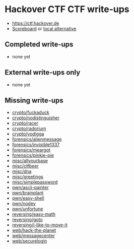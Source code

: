 # Hackover CTF CTF write-ups

* <https://ctf.hackover.de>
* [Scoreboard](https://ctf.hackover.de/ranking) or [local alternative](TODOLOCAL)

## Completed write-ups

* none yet

## External write-ups only

* none yet

## Missing write-ups

* [crypto/fuckaduck](crypto/fuckaduck)
* [crypto/nodistinguisher](crypto/nodistinguisher)
* [crypto/racer](crypto/racer)
* [crypto/radorium](crypto/radorium)
* [crypto/yodigga](crypto/yodigga)
* [forensics/alienmessage](forensics/alienmessage)
* [forensics/invisible1337](forensics/invisible1337)
* [forensics/meargot](forensics/meargot)
* [forensics/pinkie-pie](forensics/pinkie-pie)
* [misc/allyourbase](misc/allyourbase)
* [misc/ctfbeer](misc/ctfbeer)
* [misc/dna](misc/dna)
* [misc/greetings](misc/greetings)
* [misc/simplepassword](misc/simplepassword)
* [pwn/ascii-painter](pwn/ascii-painter)
* [pwn/brainplant](pwn/brainplant)
* [pwn/easy-shell](pwn/easy-shell)
* [pwn/nodev](pwn/nodev)
* [pwn/unfortune](pwn/unfortune)
* [reversing/easy-math](reversing/easy-math)
* [reversing/goto](reversing/goto)
* [reversing/i-like-to-move-it](reversing/i-like-to-move-it)
* [web/hack-the-planet](web/hack-the-planet)
* [web/messagecenter](web/messagecenter)
* [web/securelogin](web/securelogin)